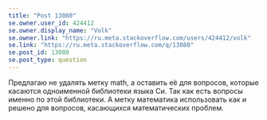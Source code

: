 ```yaml
---
title: "Post 13080"
se.owner.user_id: 424412
se.owner.display_name: "Volk"
se.owner.link: "https://ru.meta.stackoverflow.com/users/424412/volk"
se.link: "https://ru.meta.stackoverflow.com/q/13080"
se.post_id: 13080
se.post_type: question
---
```

<p>Предлагаю не удалять метку math, а оставить её для вопросов, которые касаются одноименной библиотеки языка Си. Так как есть вопросы именно по этой библиотеки. А метку математика использовать как и решено для вопросов, касающихся математических проблем.</p>

